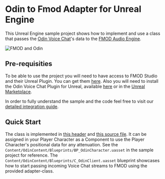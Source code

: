 # Odin to Fmod Adapter for Unreal Engine

This Unreal Engine sample project shows how to implement and use a class that passes the [Odin Voice Chat](https://www.4players.io/odin/)'s data to the [FMOD Audio Engine](https://www.fmod.com/docs/2.03/unreal/welcome.html).

![FMOD and Odin](/Documentation/fmod_with_odin_header.jpg)

## Pre-requisities

To be able to use the project you will need to have access to FMOD Studio and their Unreal Plugin. You can get them [here](https://www.fmod.com/download#fmodforunreal).
Also you will need to install the Odin Voice Chat Plugin for Unreal, available [here](https://github.com/4Players/odin-sdk-unreal/releases) or in the [Unreal Marketplace](https://www.unrealengine.com/marketplace/en-US/product/4players-odin-sdk).

In order to fully understand the sample and the code feel free to visit our [detailed integration guide](https://www.4players.io/odin/guides/unreal/odin-fmod-unreal/).

## Quick Start

The class is implemented in [this header](/Source/OdinTestProject/OdinFmodAdapter.h) and [this source file](/Source/OdinTestProject/OdinFmodAdapter.cpp). It can be assigned in your Player Character as a Component to use the Player Character's positional data for any attenuation. See the `Content/OdinContent/Blueprints/BP_OdinCharacter.uasset` in the sample project for reference. The `Content/OdinContent/Blueprints/C_OdinClient.uasset` blueprint showcases how to start passing incoming Voice Chat streams to FMOD using the provided adapter-class.
